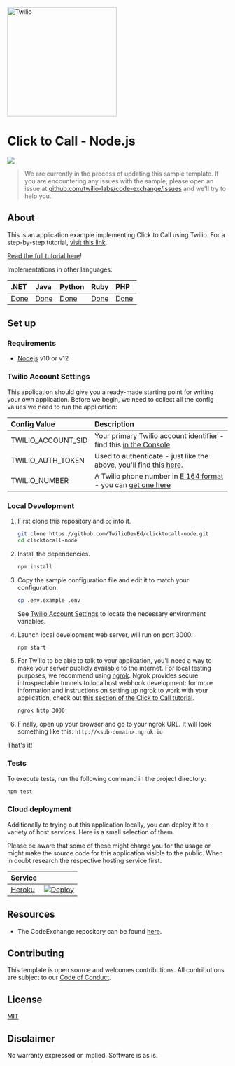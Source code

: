 
<a href="https://www.twilio.com">
  <img src="https://static0.twilio.com/marketing/bundles/marketing/img/logos/wordmark-red.svg" alt=Twilio width=250 />
</a>


# Click to Call - Node.js

![](https://github.com/TwilioDevEd/clicktocall-node/workflows/Node.js/badge.svg)

> We are currently in the process of updating this sample template. If you are encountering any issues with the sample, please open an issue at [github.com/twilio-labs/code-exchange/issues](https://github.com/twilio-labs/code-exchange/issues) and we'll try to help you.

## About

This is an application example implementing Click to Call using Twilio.  For a
step-by-step tutorial, [visit this link](https://twilio.com/docs/howto/click-to-call).

[Read the full tutorial here](https://www.twilio.com/docs/tutorials/walkthrough/click-to-call/node/express)!

Implementations in other languages:

| .NET | Java | Python | Ruby | PHP |
| :--- | :--- | :----- | :-- | :--- |
| [Done](https://github.com/TwilioDevEd/clicktocall-csharp)  | [Done](https://github.com/TwilioDevEd/clicktocall-spring)  | [Done](https://github.com/TwilioDevEd/clicktocall-flask)  | [Done](https://github.com/TwilioDevEd/clicktocall-rails) | [Done](https://github.com/TwilioDevEd/clicktocall-php)  |

## Set up

### Requirements

- [Nodejs](https://nodejs.org/) v10 or v12

### Twilio Account Settings

This application should give you a ready-made starting point for writing your own application.
Before we begin, we need to collect all the config values we need to run the application:

| Config Value | Description                                                                                                                                                  |
| :---------------- | :----------------------------------------------------------------------------------------------------------------------------------------------------------- |
| TWILIO_ACCOUNT_SID  | Your primary Twilio account identifier - find this [in the Console](https://www.twilio.com/console/project/settings).                                                         |
| TWILIO_AUTH_TOKEN   | Used to authenticate - just like the above, you'll find this [here](https://www.twilio.com/console/project/settings).                                                         |
| TWILIO_NUMBER | A Twilio phone number in [E.164 format](https://en.wikipedia.org/wiki/E.164) - you can [get one here](https://www.twilio.com/console/phone-numbers/incoming) |

### Local Development

1. First clone this repository and `cd` into it.

   ```bash
   git clone https://github.com/TwilioDevEd/clicktocall-node.git
   cd clicktocall-node
   ```

2. Install the dependencies.

   ```bash
   npm install
   ```

3. Copy the sample configuration file and edit it to match your configuration.

    ```bash
    cp .env.example .env
    ```

    See [Twilio Account Settings](#twilio-account-settings) to locate the necessary environment variables.

4. Launch local development web server, will run on port 3000.

    ```bash
    npm start
    ```

5. For Twilio to be able to talk to your application, you'll need a way to make your server publicly available to the internet. For local testing purposes, we recommend using [ngrok](http://ngrok.io/). Ngrok provides secure introspectable tunnels to localhost webhook development: for more information and instructions on setting up ngrok to work with your application, check out [this section of the Click to Call tutorial](https://www.twilio.com/docs/voice/tutorials/click-to-call-node-express#testing-your-app-locally).

   ```bash
   ngrok http 3000
   ```

6. Finally, open up your browser and go to your ngrok URL. It will look something like this: `http://<sub-domain>.ngrok.io`

That's it!

### Tests

To execute tests, run the following command in the project directory:

```bash
npm test
```

### Cloud deployment

Additionally to trying out this application locally, you can deploy it to a variety of host services. Here is a small selection of them.

Please be aware that some of these might charge you for the usage or might make the source code for this application visible to the public. When in doubt research the respective hosting service first.

| Service                           |                                                                                                                                                                                                                           |
| :-------------------------------- | :------------------------------------------------------------------------------------------------------------------------------------------------------------------------------------------------------------------------ |
| [Heroku](https://www.heroku.com/) | [![Deploy](https://www.herokucdn.com/deploy/button.svg)](https://heroku.com/deploy)                                                                                                                                       |

## Resources

- The CodeExchange repository can be found [here](https://github.com/twilio-labs/code-exchange/).

## Contributing

This template is open source and welcomes contributions. All contributions are subject to our [Code of Conduct](https://github.com/twilio-labs/.github/blob/master/CODE_OF_CONDUCT.md).

## License

[MIT](http://www.opensource.org/licenses/mit-license.html)

## Disclaimer

No warranty expressed or implied. Software is as is.

[twilio]: https://www.twilio.com
